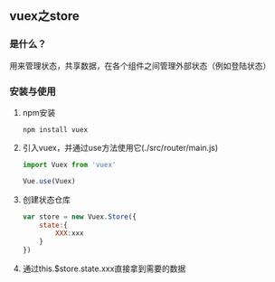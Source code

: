 ## vuex之store

### 是什么？

用来管理状态，共享数据，在各个组件之间管理外部状态（例如登陆状态）

### 安装与使用

1. npm安装

    ```shell
    npm install vuex	
    ```

2. 引入vuex，并通过use方法使用它(./src/router/main.js)

    ```javascript
    import Vuex from 'vuex'
    
    Vue.use(Vuex)
    ```

3. 创建状态仓库

   ```javascript
   var store = new Vuex.Store({
       state:{
           XXX:xxx
       }
   })
   ```

4. 通过this.$store.state.xxx直接拿到需要的数据

